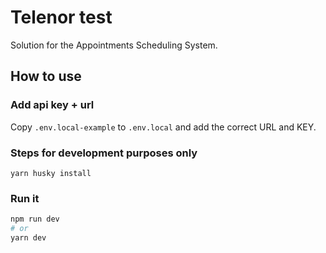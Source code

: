 # Telenor test

Solution for the Appointments Scheduling System.

## How to use

### Add api key + url

Copy `.env.local-example` to `.env.local` and add the correct URL and KEY.

### Steps for development purposes only

`yarn husky install`

### Run it

```bash
npm run dev
# or
yarn dev
```
